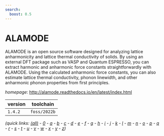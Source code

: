 ```yaml
---
search:
  boost: 0.5
---
```

# ALAMODE

ALAMODE is an open source software designed for analyzing lattice anharmonicity  and lattice thermal conductivity of solids. By using an external DFT package such as VASP and  Quantum ESPRESSO, you can extract harmonic and anharmonic force constants straightforwardly with ALAMODE.  Using the calculated anharmonic force constants, you can also estimate lattice thermal conductivity,  phonon linewidth, and other anharmonic phonon properties from first principles.

*homepage*: <http://alamode.readthedocs.io/en/latest/index.html>

version | toolchain
--------|----------
``1.4.2`` | ``foss/2022b``


*(quick links: [(all)](../index.md) - [0](../0/index.md) - [a](../a/index.md) - [b](../b/index.md) - [c](../c/index.md) - [d](../d/index.md) - [e](../e/index.md) - [f](../f/index.md) - [g](../g/index.md) - [h](../h/index.md) - [i](../i/index.md) - [j](../j/index.md) - [k](../k/index.md) - [l](../l/index.md) - [m](../m/index.md) - [n](../n/index.md) - [o](../o/index.md) - [p](../p/index.md) - [q](../q/index.md) - [r](../r/index.md) - [s](../s/index.md) - [t](../t/index.md) - [u](../u/index.md) - [v](../v/index.md) - [w](../w/index.md) - [x](../x/index.md) - [y](../y/index.md) - [z](../z/index.md))*

